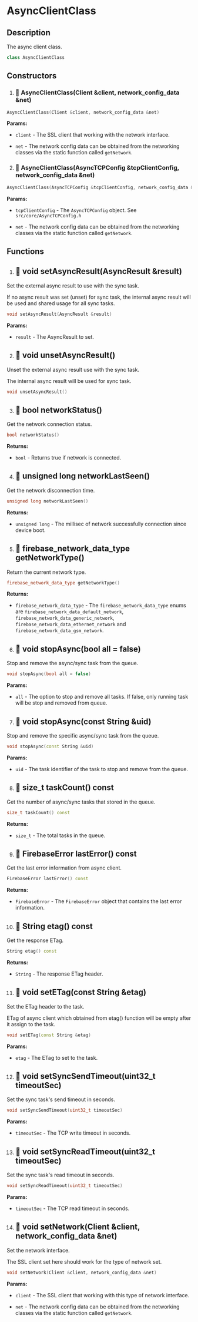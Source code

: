 # AsyncClientClass

## Description

The async client class.

```cpp
class AsyncClientClass
```

## Constructors

1. ### 🔹 AsyncClientClass(Client &client, network_config_data &net)


```cpp
AsyncClientClass(Client &client, network_config_data &net)
```

**Params:**

- `client` - The SSL client that working with the network interface.

- `net` - The network config data can be obtained from the networking classes via the static function called `getNetwork`.

2. ### 🔹 AsyncClientClass(AsyncTCPConfig &tcpClientConfig, network_config_data &net)


```cpp
AsyncClientClass(AsyncTCPConfig &tcpClientConfig, network_config_data &net)
```

**Params:**

- `tcpClientConfig` - The `AsyncTCPConfig` object. See `src/core/AsyncTCPConfig.h`

- `net` - The network config data can be obtained from the networking classes via the static function called `getNetwork`.


## Functions

1. ## 🔹 void setAsyncResult(AsyncResult &result)

Set the external async result to use with the sync task.

If no async result was set (unset) for sync task, the internal async result will be used and shared usage for all sync tasks.

```cpp
void setAsyncResult(AsyncResult &result)
```

**Params:**

- `result` - The AsyncResult to set.


2. ## 🔹 void unsetAsyncResult()

Unset the external async result use with the sync task.

The internal async result will be used for sync task.

```cpp
void unsetAsyncResult()
```

3. ## 🔹   bool networkStatus()

Get the network connection status.

```cpp
bool networkStatus()
```

**Returns:**

- `bool` - Returns true if network is connected.

4. ## 🔹   unsigned long networkLastSeen()

Get the network disconnection time.

```cpp
unsigned long networkLastSeen()
```

**Returns:**

- `unsigned long` - The millisec of network successfully connection since device boot.

5. ## 🔹   firebase_network_data_type getNetworkType()

Return the current network type.

```cpp
firebase_network_data_type getNetworkType()
```

**Returns:**

- `firebase_network_data_type` - The `firebase_network_data_type` enums are `firebase_network_data_default_network`, `firebase_network_data_generic_network`, `firebase_network_data_ethernet_network` and `firebase_network_data_gsm_network`.


6. ## 🔹 void stopAsync(bool all = false)

Stop and remove the async/sync task from the queue.

```cpp
void stopAsync(bool all = false)
```

**Params:**

- `all` - The option to stop and remove all tasks. If false, only running task will be stop and removed from queue.

7. ## 🔹  void stopAsync(const String &uid)

Stop and remove the specific async/sync task from the queue.

```cpp
void stopAsync(const String &uid)
```

**Params:**

- `uid` - The task identifier of the task to stop and remove from the queue.


8. ## 🔹  size_t taskCount() const

Get the number of async/sync tasks that stored in the queue.

```cpp
size_t taskCount() const
```

**Returns:**

- `size_t` - The total tasks in the queue.


9. ## 🔹   FirebaseError lastError() const

Get the last error information from async client.

```cpp
FirebaseError lastError() const
```

**Returns:**

- `FirebaseError` - The `FirebaseError` object that contains the last error information.


10. ## 🔹  String etag() const

Get the response ETag.

```cpp
String etag() const
```

**Returns:**

- `String` - The response ETag header.

11. ## 🔹  void setETag(const String &etag) 

Set the ETag header to the task.

ETag of async client which obtained from etag() function will be empty after it assign to the task.

```cpp
void setETag(const String &etag) 
```

**Params:**

- `etag` - The ETag to set to the task.

12. ## 🔹  void setSyncSendTimeout(uint32_t timeoutSec)

Set the sync task's send timeout in seconds.

```cpp
void setSyncSendTimeout(uint32_t timeoutSec)
```

**Params:**

- `timeoutSec` - The TCP write timeout in seconds.


13. ## 🔹  void setSyncReadTimeout(uint32_t timeoutSec) 

Set the sync task's read timeout in seconds.

```cpp
void setSyncReadTimeout(uint32_t timeoutSec) 
```

**Params:**

- `timeoutSec` - The TCP read timeout in seconds.


14. ## 🔹  void setNetwork(Client &client, network_config_data &net)

Set the network interface.

The SSL client set here should work for the type of network set.

```cpp
void setNetwork(Client &client, network_config_data &net)
```

**Params:**

- `client` - The SSL client that working with this type of network interface.

- `net` - The network config data can be obtained from the networking classes via the static function called `getNetwork`.


